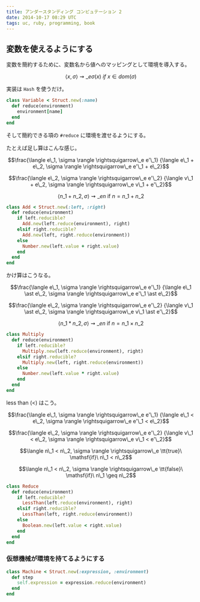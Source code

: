 ```yaml
---
title: アンダースタンディング コンピュテーション 2
date: 2014-10-17 08:29 UTC
tags: uc, ruby, programming, book
---
```


## 変数を使えるようにする

変数を簡約するために、変数名から値へのマッピングとして環境を導入する。

$$\langle x, \sigma \rangle \rightsquigarrow\_e \sigma(x)\ if\ x \in dom(\sigma)$$

実装は `Hash` を使うだけ。

```ruby
class Variable < Struct.new(:name)
  def reduce(environment)
    environment[name]
  end
end
```

そして簡約できる項の `#reduce` に環境を渡せるようにする。

たとえば足し算はこんな感じ。

$$\frac{\langle e\_1, \sigma \rangle \rightsquigarrow\_e e'\_1}
       {\langle e\_1 + e\_2, \sigma \rangle \rightsquigarrow\_e e'\_1 + e\_2}$$

$$\frac{\langle e\_2, \sigma \rangle \rightsquigarrow\_e e'\_2}
       {\langle v\_1 + e\_2, \sigma \rangle \rightsquigarrow\_e v\_1 + e'\_2}$$

$$\langle n\_1 + n\_2, \sigma \rangle \rightsquigarrow\_e n\ \mathsf{if}\ n = n\_1 + n\_2$$

```ruby
class Add < Struct.new(:left, :right)
  def reduce(environment)
    if left.reducible?
      Add.new(left.reduce(environment), right)
    elsif right.reducible?
      Add.new(left, right.reduce(environment))
    else
      Number.new(left.value + right.value)
    end
  end
end
```

かけ算はこうなる。

$$\frac{\langle e\_1, \sigma \rangle \rightsquigarrow\_e e'\_1}
       {\langle e\_1 \ast e\_2, \sigma \rangle \rightsquigarrow\_e e'\_1 \ast e\_2}$$

$$\frac{\langle e\_2, \sigma \rangle \rightsquigarrow\_e e'\_2}
       {\langle v\_1 \ast e\_2, \sigma \rangle \rightsquigarrow\_e v\_1 \ast e'\_2}$$

$$\langle n\_1 \ast n\_2, \sigma \rangle \rightsquigarrow\_e n\ \mathsf{if}\ n = n\_1 \times n\_2$$

```ruby
class Multiply
  def reduce(environment)
    if left.reducible?
      Multiply.new(left.reduce(environment), right)
    elsif right.reducible?
      Multiply.new(left, right.reduce(environment))
    else
      Number.new(left.value * right.value)
    end
  end
end
```

less than (<) はこう。

$$\frac{\langle e\_1, \sigma \rangle \rightsquigarrow\_e e'\_1}
       {\langle e\_1 < e\_2, \sigma \rangle \rightsquigarrow\_e e'\_1 < e\_2}$$

$$\frac{\langle e\_2, \sigma \rangle \rightsquigarrow\_e e'\_2}
       {\langle v\_1 < e\_2, \sigma \rangle \rightsquigarrow\_e v\_1 < e'\_2}$$

$$\langle n\_1 < n\_2, \sigma \rangle \rightsquigarrow\_e \tt{true}\ \mathsf{if}\ n\_1 < n\_2$$

$$\langle n\_1 < n\_2, \sigma \rangle \rightsquigarrow\_e \tt{false}\ \mathsf{if}\ n\_1 \geq n\_2$$

```ruby
class Reduce
  def reduce(environment)
    if left.reducible?
      LessThan(left.reduce(environment), right)
    elsif right.reducible?
      LessThan(left, right.reduce(environment))
    else
      Boolean.new(left.value < right.value)
    end
  end
end
```

### 仮想機械が環境を持てるようにする

```ruby
class Machine < Struct.new(:expression, :environment)
  def step
    self.expression = expression.reduce(environment)
  end
end  
```
